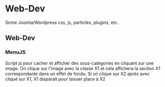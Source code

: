 # Web-Dev
Some Joomla/Wordpress css, js, particles, plugins, etc.
## Web-Dev

### MenuJS
Script js pour cacher et afficher des sous-catégories en cliquant sur une image. On clique sur l'image avec la classe X1 et cela affichera la section X1 correspondante dans un effet de fondu. Si on clique sur X2 après avec cliqué sur X1, X1 disparait pour laisser place à X2
